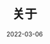 ---
title: "关于"
date: 2022-03-06
layout: "about"
slug: "about"
menu:
    main:
        weight: 2
        params: 
            icon: user
---